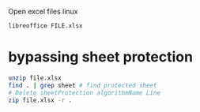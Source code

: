 Open excel files linux

```
libreoffice FILE.xlsx
```

# bypassing sheet protection

```bash
unzip file.xlsx
find . | grep sheet # find protected sheet 
# Delete sheetProtection algorithmName Line
zip file.xlsx -r .

```